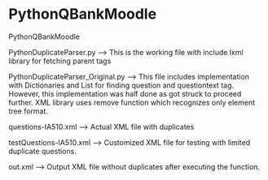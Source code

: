 # PythonQBankMoodle
 PythonQBankMoodle

 PythonDuplicateParser.py --> This is the working file with include lxml library for fetching parent tags

 PythonDuplicateParser_Original.py --> This file includes implementation with Dictionaries and List for finding question and questiontext tag. However, this implementation was half done as got struck to proceed further. XML library uses remove function which recognizes only element tree format.

 questions-IA510.xml --> Actual XML file with duplicates

 testQuestions-IA510.xml --> Customized XML file for testing with limited duplicate questions.

 out.xml --> Output XML file without duplicates after executing the function.
